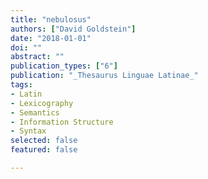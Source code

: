 ```yaml
---
title: "nebulosus"
authors: ["David Goldstein"]
date: "2018-01-01"
doi: ""
abstract: ""
publication_types: ["6"]
publication: "_Thesaurus Linguae Latinae_"
tags:
- Latin
- Lexicography
- Semantics
- Information Structure
- Syntax
selected: false
featured: false

---
```

